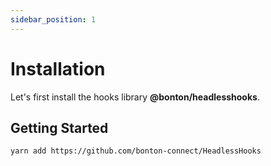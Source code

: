 ```yaml
---
sidebar_position: 1
---
```


# Installation

Let's first install the hooks library **@bonton/headlesshooks**.

## Getting Started

```bash
yarn add https://github.com/bonton-connect/HeadlessHooks
```

